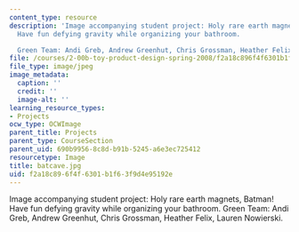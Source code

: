 ```yaml
---
content_type: resource
description: 'Image accompanying student project: Holy rare earth magnets, Batman!
  Have fun defying gravity while organizing your bathroom.

  Green Team: Andi Greb, Andrew Greenhut, Chris Grossman, Heather Felix, Lauren Nowierski.'
file: /courses/2-00b-toy-product-design-spring-2008/f2a18c896f4f6301b1f63f9d4e95192e_batcave.jpg
file_type: image/jpeg
image_metadata:
  caption: ''
  credit: ''
  image-alt: ''
learning_resource_types:
- Projects
ocw_type: OCWImage
parent_title: Projects
parent_type: CourseSection
parent_uid: 690b9956-8c8d-b91b-5245-a6e3ec725412
resourcetype: Image
title: batcave.jpg
uid: f2a18c89-6f4f-6301-b1f6-3f9d4e95192e
---
```

Image accompanying student project: Holy rare earth magnets, Batman! Have fun defying gravity while organizing your bathroom.
Green Team: Andi Greb, Andrew Greenhut, Chris Grossman, Heather Felix, Lauren Nowierski.

